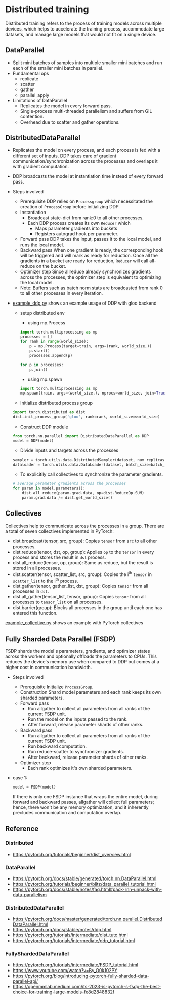 # Distributed training

Distributed training refers to the process of training models across multiple devices, which helps to accelerate the training process, accommodate large datasets, and manage large models that would not fit on a single device.
## DataParallel
* Split mini batches of samples into multiple smaller mini batches and run each of the smaller mini batches in parallel.
* Fundamental ops
	* replicate
	* scatter
	* gather
	* parallel_apply
* Limitations of DataParallel
	* Replicates the model in every forward pass.
	* Single-process multi-threaded parallelism and suffers from GIL contention.
	* Overhead due to scatter and gather operations.

## DistributedDataParallel
* Replicates the model on every process, and each process is fed with a different set of inputs. DDP takes care of gradient communication/synchronization across the processes and overlaps it with gradient computation.
* DDP broadcasts the model at instantiation time instead of every forward pass.
* Steps involved
	* Prerequisite
		DDP relies on `Processgroup` which necessitated the creation of `ProcessGroup` before initializing DDP.
	* Instantiation
		* Broadcast state-dict from rank:0 to all other processes.
		* Each DDP process creates its own `Reducer` which
			* Maps parameter gradients into buckets
			* Registers autograd hook per parameter.
	* Forward pass
		DDP takes the input, passes it to the local model, and runs the local model.
	* Backward pass
		When one gradient is ready, the corresponding hook will be triggered and will mark as ready for reduction. Once all the gradients in a bucket are ready for reduction, `Reducer` will call all-reduce on the bucket.
	* Optimizer step
		Since allreduce already synchronizes gradients across the processes, the optimizer step is equivalent to optimizing the local model.
	*	Note: Buffers such as batch norm stats are broadcasted from rank 0 to all other processes in every iteration.


* [example_ddp.py](/notes/dl/modules/example_ddp.py) shows an example usage of DDP with gloo backend
	* setup distributed env
		* using mp.Process
		```python
		import torch.multiprocessing as mp
		processes = []
		for rank in range(world_size):
			p = mp.Process(target=train, args=(rank, world_size,))
			p.start()
			processes.append(p)

		for p in processes:
			p.join()
		```
		* using mp.spawn
		```python
		import torch.multiprocessing as mp
		mp.spawn(train, args=(world_size,), nprocs=world_size, join=True)
		```

	* Initialize distributed process group
	```python
	import torch.distributed as dist
	dist.init_process_group('gloo', rank=rank, world_size=world_size)
	```
	* Construct DDP module
	```python
	from torch.nn.parallel import DistributedDataParallel as DDP
	model = DDP(model)
	```
	* Divide inputs and targets across the processes
	```python
	sampler = torch.utils.data.DistributedSampler(dataset, num_replicas=world_size, shuffle=True)
	dataloader = torch.utils.data.DataLoader(dataset, batch_size=batch_size, sampler=sampler)
	```
	* To explicitily call collectives to synchronize the parameter gradients.
	```python
	# average parameter gradients across the processes
	for param in model.parameters():
		dist.all_reduce(param.grad.data, op=dist.ReduceOp.SUM)
		param.grad.data /= dist.get_world_size()
	```
## Collectives
Collectives help to communicate across the processes in a group. There are a total of seven collectives implemented in PyTorch:
* dist.broadcast(tensor, src, group): Copies `tensor` from `src` to all other processes.
* dist.reduce(tensor, dst, op, group): Applies `op` to the `tensor` in every process and stores the result in `dst` process.
* dist.all_reduce(tensor, op, group): Same as reduce, but the result is stored in all processes.
* dist.scatter(tensor, scatter_list, src, group): Copies the i<sup>th</sup> `tensor` in `scatter_list` to the i<sup>th</sup> process.
* dist.gather(tensor, gather_list, dst, group): Copies `tensor` from all processes in `dst`.
* dist.all_gather(tensor_list, tensor, group): Copies `tensor` from all processes to `tensor_list` on all processes.
* dist.barrier(group): Blocks all processes in the group until each one has entered this function.

[example_collective.py](/notes/dl/modules/example_collectives.py) shows an example with PyTorch collectives

## Fully Sharded Data Parallel (FSDP)

FSDP shards the model's parameters, gradients, and optimizer states across the workers and optionally offloads the parameters to CPUs. This reduces the device's memory use when compared to DDP but comes at a higher cost in communication bandwidth.

* Steps involved
	* Prerequisite
		Initialize `ProcessGroup`.
	* Construction
		Shard model parameters and each rank keeps its own sharded parameters.
	* Forward pass
		* Run allgather to collect all parameters from all ranks of the current FSDP unit.
		* Run the model on the inputs passed to the rank.
		* After forward, release parameter shards of other ranks.
	* Backward pass
		* Run allgather to collect all parameters from all ranks of the current FSDP unit.
		* Run backward computation.
		* Run reduce-scatter to synchronizer gradients.
		* After backward, release parameter shards of other ranks.
	* Optimizer step
		* Each rank optimizes it's own sharded parameters.

* case 1:
	```
	model = FSDP(model)
	```
	If there is only one FSDP instance that wraps the entire model, during forward and backward passes, allgather will collect full parameters; hence, there won't be any memory optimization, and it inherently precludes communication and computation overlap.

## Reference

### Distributed
* https://pytorch.org/tutorials/beginner/dist_overview.html

### DataParallel
* https://pytorch.org/docs/stable/generated/torch.nn.DataParallel.html
* https://pytorch.org/tutorials/beginner/blitz/data_parallel_tutorial.html
* https://pytorch.org/docs/stable/notes/faq.html#pack-rnn-unpack-with-data-parallelism

### DistributedDataParallel
* https://pytorch.org/docs/master/generated/torch.nn.parallel.DistributedDataParallel.html
* https://pytorch.org/docs/stable/notes/ddp.html
* https://pytorch.org/tutorials/intermediate/dist_tuto.html
* https://pytorch.org/tutorials/intermediate/ddp_tutorial.html

### FullyShardedDataParallel
* https://pytorch.org/tutorials/intermediate/FSDP_tutorial.html
* https://www.youtube.com/watch?v=By_O0k102PY
* https://pytorch.org/blog/introducing-pytorch-fully-sharded-data-parallel-api/
* https://openmmlab.medium.com/its-2023-is-pytorch-s-fsdp-the-best-choice-for-training-large-models-fe8d2848832f